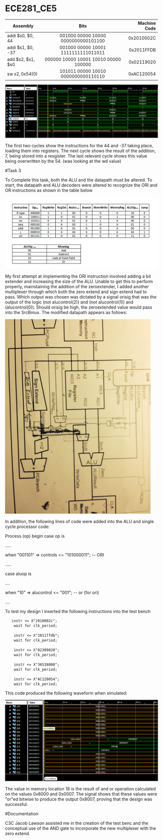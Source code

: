ECE281_CE5
==========


| Assembly        | Bits           | Machine Code  |
| ------------- |:-------------:| -----:|
| addi $s0, $0, 44  | 001000 00000 10000 0000000000101100   | 0x2010002C |
| addi $s1, $0, -37 | 001000 00000 10001 1111111111011011   | 0x2011FFDB |
| add $s2, $s1, $s0| 000000 10000 10001 10010 00000 100000 | 0x02119020 |
| sw $s2, 0x54($0)  | 101011 00000 10010 0000000000110110   | 0xAC120054 |

![](https://github.com/C16erikthompson/ECE281_CE5/blob/master/Waveform.png?raw=true)

The first two cycles show the instructions for the 44 and -37 taking place, loading them into registers.  The next cycle shows the result of the addition, 7, being stored into a resgister.  The last relevant cycle shows this value being overwritten by the 54.  (was looking at the wd value)

 
#Task 3

To Complete this task, both the ALU and the datapath must be altered.  To start, the datapath and ALU decoders were altered to recognize the ORI and OR instructions as shown in the table below

![](https://github.com/C16erikthompson/ECE281_CE5/blob/master/ALUinstr.png?raw=true)


My first attempt at implementing the ORI instruction involved adding a bit extender and increasing the size of the ALU.  Unable to get this to perform properly, mainstaining the addition of the zeroextender, I added another multiplexer through which both the zero extend and sign extend had to pass.  Which output was chosen was dictated by a signal orisig that was the output of the logic (not alucontrol(2)) and (not alucontrol(1)) and (alucontrol(0)).  Should orisig be high, the zeroextended value would pass into the SrcBmux.  The modified datapath appears as follows:

![](https://github.com/C16erikthompson/ECE281_CE5/blob/master/photo.JPG?raw=true)


In addition, the following lines of code were added into the ALU and single cycle processor code:

Process (op) begin
 case op is
 
 .....
 
 when "001101" => controls <= "101000011"; -- ORI
 
 .....
 
 case aluop is
 
 ....
 
 when "10" => alucontrol <= "001"; -- or (for ori) 
 
 ....
 
 
To test my design I inserted the following instructions into the test bench

       instr <= X"2010002c";
        wait for clk_period;

        instr <= X"2011ffdb";
        wait for clk_period;

        instr <= X"02309020";
        wait for clk_period;

        instr <= X"36538000";
        wait for clk_period;

        instr <= X"AC120054";
        wait for clk_period;
        
This code produced the following waveform when simulated:

![](https://github.com/C16erikthompson/ECE281_CE5/blob/master/Waveform2.png?raw=true)

The value in memory location 18 is the result of and or operation calculated on the values 0x8000 and 0x0007.  The signal shows that these values were "or"ed bitwise to produce the output 0x8007, proving that the design was successful.

#Documentation

C3C Jacob Lawson assisted me in the creation of the test benc and the conceptual use of the AND gate to incorporate the new multiplexer with the zero extend.
